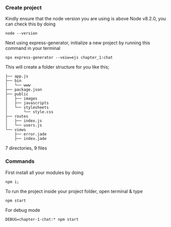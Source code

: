 ### Create project

Kindly ensure that the node version you are using is above Node v8.2.0, you can check this
by doing

```
node --version
```

Next using express-generator, initialize a new project by running this command in your
terminal

```
npx express-generator --veiw=ejs chapter_1:chat
```

This will create a folder structure for you like this;

```
├── app.js
├── bin
│   └── www
├── package.json
├── public
│   ├── images
│   ├── javascripts
│   └── stylesheets
│       └── style.css
├── routes
│   ├── index.js
│   └── users.js
└── views
    ├── error.jade
    ├── index.jade
```

7 directories, 9 files

### Commands

First install all your modules by doing

```
npm i;
```

To run the project inside your project folder, open terminal & type

```
npm start
```

For debug mode

```
DEBUG=chapter-1-chat:* npm start
```